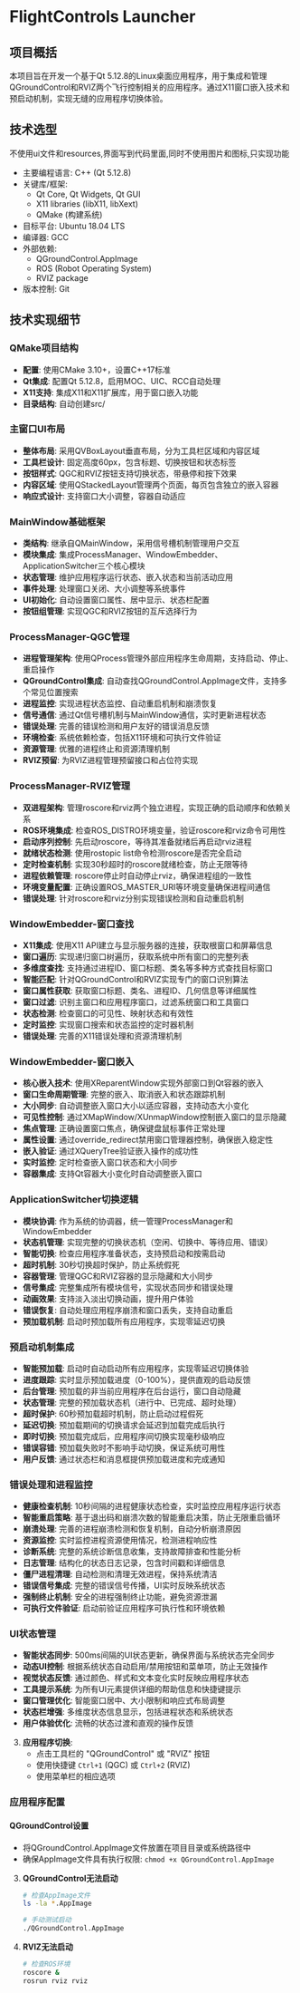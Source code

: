 # FlightControls Launcher

## 项目概括
本项目旨在开发一个基于Qt 5.12.8的Linux桌面应用程序，用于集成和管理QGroundControl和RVIZ两个飞行控制相关的应用程序。通过X11窗口嵌入技术和预启动机制，实现无缝的应用程序切换体验。

## 技术选型
不使用ui文件和resources,界面写到代码里面,同时不使用图片和图标,只实现功能

- 主要编程语言: C++ (Qt 5.12.8)
- 关键库/框架: 
  - Qt Core, Qt Widgets, Qt GUI
  - X11 libraries (libX11, libXext)
  - QMake (构建系统)
- 目标平台: Ubuntu 18.04 LTS
- 编译器: GCC
- 外部依赖: 
  - QGroundControl.AppImage
  - ROS (Robot Operating System) 
  - RVIZ package
- 版本控制: Git


## 技术实现细节

### QMake项目结构 
- **配置**: 使用CMake 3.10+，设置C++17标准
- **Qt集成**: 配置Qt 5.12.8，启用MOC、UIC、RCC自动处理
- **X11支持**: 集成X11和X11扩展库，用于窗口嵌入功能
- **目录结构**: 自动创建src/

### 主窗口UI布局 
- **整体布局**: 采用QVBoxLayout垂直布局，分为工具栏区域和内容区域
- **工具栏设计**: 固定高度60px，包含标题、切换按钮和状态标签
- **按钮样式**: QGC和RVIZ按钮支持切换状态，带悬停和按下效果
- **内容区域**: 使用QStackedLayout管理两个页面，每页包含独立的嵌入容器
- **响应式设计**: 支持窗口大小调整，容器自动适应


### MainWindow基础框架 
- **类结构**: 继承自QMainWindow，采用信号槽机制管理用户交互
- **模块集成**: 集成ProcessManager、WindowEmbedder、ApplicationSwitcher三个核心模块
- **状态管理**: 维护应用程序运行状态、嵌入状态和当前活动应用
- **事件处理**: 处理窗口关闭、大小调整等系统事件
- **UI初始化**: 自动设置窗口属性、居中显示、状态栏配置
- **按钮组管理**: 实现QGC和RVIZ按钮的互斥选择行为

### ProcessManager-QGC管理 
- **进程管理架构**: 使用QProcess管理外部应用程序生命周期，支持启动、停止、重启操作
- **QGroundControl集成**: 自动查找QGroundControl.AppImage文件，支持多个常见位置搜索
- **进程监控**: 实现进程状态监控、自动重启机制和崩溃恢复
- **信号通信**: 通过Qt信号槽机制与MainWindow通信，实时更新进程状态
- **错误处理**: 完善的错误检测和用户友好的错误消息反馈
- **环境检查**: 系统依赖检查，包括X11环境和可执行文件验证
- **资源管理**: 优雅的进程终止和资源清理机制
- **RVIZ预留**: 为RVIZ进程管理预留接口和占位符实现

### ProcessManager-RVIZ管理 
- **双进程架构**: 管理roscore和rviz两个独立进程，实现正确的启动顺序和依赖关系
- **ROS环境集成**: 检查ROS_DISTRO环境变量，验证roscore和rviz命令可用性
- **启动序列控制**: 先启动roscore，等待其准备就绪后再启动rviz进程
- **就绪状态检测**: 使用rostopic list命令检测roscore是否完全启动
- **定时检查机制**: 实现30秒超时的roscore就绪检查，防止无限等待
- **进程依赖管理**: roscore停止时自动停止rviz，确保进程组的一致性
- **环境变量配置**: 正确设置ROS_MASTER_URI等环境变量确保进程间通信
- **错误处理**: 针对roscore和rviz分别实现错误检测和自动重启机制

### WindowEmbedder-窗口查找 
- **X11集成**: 使用X11 API建立与显示服务器的连接，获取根窗口和屏幕信息
- **窗口遍历**: 实现递归窗口树遍历，获取系统中所有窗口的完整列表
- **多维度查找**: 支持通过进程ID、窗口标题、类名等多种方式查找目标窗口
- **智能匹配**: 针对QGroundControl和RVIZ实现专门的窗口识别算法
- **窗口属性获取**: 获取窗口标题、类名、进程ID、几何信息等详细属性
- **窗口过滤**: 识别主窗口和应用程序窗口，过滤系统窗口和工具窗口
- **状态检测**: 检查窗口的可见性、映射状态和有效性
- **定时监控**: 实现窗口搜索和状态监控的定时器机制
- **错误处理**: 完善的X11错误处理和资源清理机制

### WindowEmbedder-窗口嵌入 
- **核心嵌入技术**: 使用XReparentWindow实现外部窗口到Qt容器的嵌入
- **窗口生命周期管理**: 完整的嵌入、取消嵌入和状态跟踪机制
- **大小同步**: 自动调整嵌入窗口大小以适应容器，支持动态大小变化
- **可见性控制**: 通过XMapWindow/XUnmapWindow控制嵌入窗口的显示隐藏
- **焦点管理**: 正确设置窗口焦点，确保键盘鼠标事件正常处理
- **属性设置**: 通过override_redirect禁用窗口管理器控制，确保嵌入稳定性
- **嵌入验证**: 通过XQueryTree验证嵌入操作的成功性
- **实时监控**: 定时检查嵌入窗口状态和大小同步
- **容器集成**: 支持Qt容器大小变化时自动调整嵌入窗口

### ApplicationSwitcher切换逻辑 
- **模块协调**: 作为系统的协调器，统一管理ProcessManager和WindowEmbedder
- **状态机管理**: 实现完整的切换状态机（空闲、切换中、等待应用、错误）
- **智能切换**: 检查应用程序准备状态，支持预启动和按需启动
- **超时机制**: 30秒切换超时保护，防止系统假死
- **容器管理**: 管理QGC和RVIZ容器的显示隐藏和大小同步
- **信号集成**: 完整集成所有模块信号，实现状态同步和错误处理
- **动画效果**: 支持淡入淡出切换动画，提升用户体验
- **错误恢复**: 自动处理应用程序崩溃和窗口丢失，支持自动重启
- **预加载机制**: 启动时预加载所有应用程序，实现零延迟切换

### 预启动机制集成 
- **智能预加载**: 启动时自动启动所有应用程序，实现零延迟切换体验
- **进度跟踪**: 实时显示预加载进度（0-100%），提供直观的启动反馈
- **后台管理**: 预加载的非当前应用程序在后台运行，窗口自动隐藏
- **状态管理**: 完整的预加载状态机（进行中、已完成、超时处理）
- **超时保护**: 60秒预加载超时机制，防止启动过程假死
- **延迟切换**: 预加载期间的切换请求会延迟到加载完成后执行
- **即时切换**: 预加载完成后，应用程序间切换实现毫秒级响应
- **错误容错**: 预加载失败时不影响手动切换，保证系统可用性
- **用户反馈**: 通过状态栏和消息框提供预加载进度和完成通知

### 错误处理和进程监控 
- **健康检查机制**: 10秒间隔的进程健康状态检查，实时监控应用程序运行状态
- **智能重启策略**: 基于退出码和崩溃次数的智能重启决策，防止无限重启循环
- **崩溃处理**: 完善的进程崩溃检测和恢复机制，自动分析崩溃原因
- **资源监控**: 实时监控进程资源使用情况，检测进程响应性
- **诊断系统**: 完整的系统诊断信息收集，支持故障排查和性能分析
- **日志管理**: 结构化的状态日志记录，包含时间戳和详细信息
- **僵尸进程清理**: 自动检测和清理无效进程，保持系统清洁
- **错误信号集成**: 完整的错误信号传播，UI实时反映系统状态
- **强制终止机制**: 安全的进程强制终止功能，避免资源泄漏
- **可执行文件验证**: 启动前验证应用程序可执行性和环境依赖

### UI状态管理 
- **智能状态同步**: 500ms间隔的UI状态更新，确保界面与系统状态完全同步
- **动态UI控制**: 根据系统状态自动启用/禁用按钮和菜单项，防止无效操作
- **视觉状态反馈**: 通过颜色、样式和文本变化实时反映应用程序状态
- **工具提示系统**: 为所有UI元素提供详细的帮助信息和快捷键提示
- **窗口管理优化**: 智能窗口居中、大小限制和响应式布局调整
- **状态栏增强**: 多维度状态信息显示，包括进程状态和系统状态
- **用户体验优化**: 流畅的状态过渡和直观的操作反馈

3. **应用程序切换**: 
   - 点击工具栏的 "QGroundControl" 或 "RVIZ" 按钮
   - 使用快捷键 `Ctrl+1` (QGC) 或 `Ctrl+2` (RVIZ)
   - 使用菜单栏的相应选项


### 应用程序配置

#### QGroundControl设置
- 将QGroundControl.AppImage文件放置在项目目录或系统路径中
- 确保AppImage文件具有执行权限: `chmod +x QGroundControl.AppImage`


3. **QGroundControl无法启动**
   ```bash
   # 检查AppImage文件
   ls -la *.AppImage
   
   # 手动测试启动
   ./QGroundControl.AppImage
   ```

4. **RVIZ无法启动**
   ```bash
   # 检查ROS环境
   roscore &
   rosrun rviz rviz
   ```


